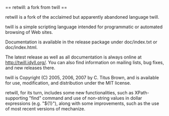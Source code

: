 == retwill: a fork from twill ==


retwill is a fork of the acclaimed but apparently abandoned language twill.

twill is a simple scripting language intended for programmatic or
automated browsing of Web sites.

Documentation is available in the release package under
doc/index.txt or doc/index.html.

The latest release as well as all documentation is always online at
http://twill.idyll.org/.  You can also find
information on mailing lists, bug fixes, and new releases there.

twill is Copyright (C) 2005, 2006, 2007 by C. Titus Brown, and is
available for use, modification, and distribution under the MIT
license.

retwill, for its turn, includes some new functionalities, such as 
XPath-supporting "find" command and use of non-string values in dollar
expressions (e.g. "${1}"), along with some improvements, such as the
use of most recent versions of mechanize.
